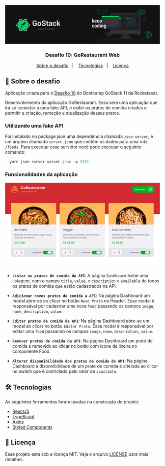 <div align="center">
  <img alt="GoStack" src=".github/header-desafios.png" />
</div>

<h3 align="center">
  Desafio 10: GoRestaurant Web
</h3>

<p align="center">
  <a href="#rocket-sobre-o-desafio">Sobre o desafio</a>&nbsp;&nbsp;&nbsp;|&nbsp;&nbsp;&nbsp;
  <a href="#hammer_and_wrench-tecnologias">Tecnologias</a>&nbsp;&nbsp;&nbsp;|&nbsp;&nbsp;&nbsp;
  <a href="#memo-licença">Licença</a>
</p>

## :rocket: Sobre o desafio

Aplicação criada para o [Desafio 10](https://github.com/rocketseat-education/bootcamp-gostack-desafios/tree/master/desafio-reactjs-crud) do Bootcamp GoStack 11 da Rocketseat.

Desenvolvimento da aplicação GoRestaurant. Essa será uma aplicação que irá se conectar a uma fake API, e exibir os pratos de comida criados e permitir a criação, remoção e atualização desses pratos.


### Utilizando uma fake API

Foi instalado no package.json uma dependência chamada `json-server`, e um arquivo chamado `server.json` que contém os dados para uma rota `/foods`. Para executar esse servidor você pode executar o seguinte comando:

```js
  yarn json-server server.json -p 3333
```

### Funcionalidades da aplicação

<div align="center">
  <img alt="POST /customers" src=".github/dashboard.png" />
</div>

- **`Listar os pratos de comida da API`**: A página `Dashboard` exibe uma listagem, com o campo `title`, `value`, e  `description` e `available` de todos os pratos de comida que estão cadastrados na API.

- **`Adicionar novos pratos de comida a API`**: Na página Dashboard um modal abre-se ao clicar no botão `Novo Prato` no Header. Esse modal é responsável por cadastrar uma nova `food` passando os campos `image`, `name`, `description`, `value`.

- **`Editar pratos de comida da API`**: Na página Dashboard abre-se um modal ao clicar no botão `Editar Prato`. Esse modal é responsável por editar uma `food` passando os campos `image`, `name`, `description`, `value`.

- **`Remover pratos de comida da API`**: Na página Dashboard um prato de comida é removido ao clicar no botão com ícone de lixeira no componente Food.

- **`Alterar disponibilidade dos pratos de comida da API`**: Na página Dashboard a disponibilidade de um prato de comida é alterada ao clicar no switch que é controlado pelo valor de `available`.

## :hammer_and_wrench: Tecnologias

As seguintes ferramentas foram usadas na construção do projeto:

- [ReactJS](https://reactjs.org/)
- [TypeScript](https://www.typescriptlang.org/)
- [Axios](https://github.com/axios/axios)
- [Styled Components](https://styled-components.com/)

## :memo: Licença

Esse projeto está sob a licença MIT. Veja o arquivo [LICENSE](LICENSE) para mais detalhes.
